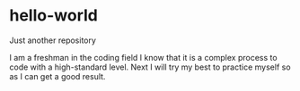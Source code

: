 # hello-world
Just another repository

I am a freshman in the coding field
I know that it is a complex process to code with a high-standard level.
Next I will try my best to practice myself so as I can get a good result.
